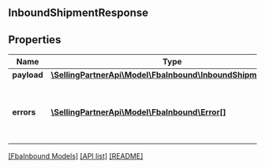 ## InboundShipmentResponse

## Properties

Name | Type | Description | Notes
------------ | ------------- | ------------- | -------------
**payload** | [**\SellingPartnerApi\Model\FbaInbound\InboundShipmentResult**](InboundShipmentResult.md) |  | [optional]
**errors** | [**\SellingPartnerApi\Model\FbaInbound\Error[]**](Error.md) | A list of error responses returned when a request is unsuccessful. | [optional]

[[FbaInbound Models]](../) [[API list]](../../Api) [[README]](../../../README.md)
